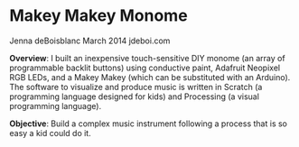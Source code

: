 Makey Makey Monome
==============

Jenna deBoisblanc
March 2014
jdeboi.com

**Overview**: I built an inexpensive touch-sensitive DIY monome (an array of programmable backlit buttons) using conductive paint, Adafruit Neopixel RGB LEDs, and a Makey Makey (which can be substituted with an Arduino). The software to visualize and produce music is written in Scratch (a programming language designed for kids) and Processing (a visual programming language).

**Objective**: Build a complex music instrument following a process that is so easy a kid could do it. 